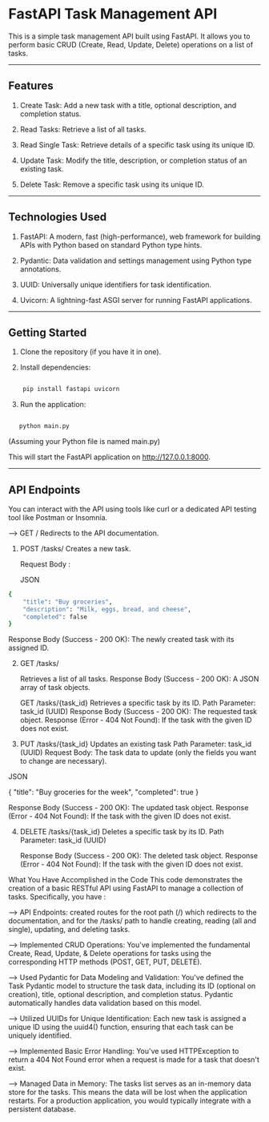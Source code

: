 # FastAPI Task Management API

This is a simple task management API built using FastAPI. It allows you to perform basic CRUD (Create, Read, Update, Delete) operations on a list of tasks.

---

## Features

   1. Create Task: Add a new task with a title, optional description, and completion status.
   
   2. Read Tasks: Retrieve a list of all tasks.

   3. Read Single Task: Retrieve details of a specific task using its unique ID.
   
   4. Update Task: Modify the title, description, or completion status of an existing task.  
   
   5. Delete Task: Remove a specific task using its unique ID.

---

## Technologies Used

  1. FastAPI: A modern, fast (high-performance), web framework for building APIs with Python based on standard Python type hints.
  
  2. Pydantic: Data validation and settings management using Python type annotations.
  
  3. UUID: Universally unique identifiers for task identification.
  
  4. Uvicorn: A lightning-fast ASGI server for running FastAPI applications.  

---

## Getting Started

1. Clone the repository (if you have it in one).

2. Install dependencies:
```Bash

    pip install fastapi uvicorn

```

3. Run the application:

```Bash

   python main.py

```
   (Assuming your Python file is named main.py)

   This will start the FastAPI application on http://127.0.0.1:8000.

---

## API Endpoints

You can interact with the API using tools like curl or a dedicated API testing tool like Postman or Insomnia.

--> GET /
     Redirects to the API documentation.

1. POST /tasks/
     Creates a new task.

     Request Body :

     JSON
```bash
{
    "title": "Buy groceries",
    "description": "Milk, eggs, bread, and cheese",
    "completed": false
}
```
Response Body (Success - 200 OK): The newly created task with its assigned ID.

2. GET /tasks/

   Retrieves a list of all tasks.
   Response Body (Success - 200 OK): A JSON array of task objects.


   GET /tasks/{task_id}
   Retrieves a specific task by its ID.
   Path Parameter: task_id (UUID)
   Response Body (Success - 200 OK): The requested task object.
   Response (Error - 404 Not Found): If the task with the given ID does not exist.

3. PUT /tasks/{task_id}
   Updates an existing task
   Path Parameter: task_id (UUID)
   Request Body: The task data to update (only the fields you want to change are necessary).

JSON

{
    "title": "Buy groceries for the week",
    "completed": true
}

Response Body (Success - 200 OK): The updated task object.
Response (Error - 404 Not Found): If the task with the given ID does not exist.


4. DELETE /tasks/{task_id}
   Deletes a specific task by its ID.
   Path Parameter: task_id (UUID)

   Response Body (Success - 200 OK): The deleted task object.
   Response (Error - 404 Not Found): If the task with the given ID does not exist.

What You Have Accomplished in the Code 
This code demonstrates the creation of a basic RESTful API using FastAPI to manage a collection of tasks. Specifically, you have :

--> API Endpoints: created routes for the root path (/) which redirects to the documentation, and for the /tasks/ path to handle creating, reading (all and single), updating, and deleting tasks.

--> Implemented CRUD Operations: You've implemented the fundamental Create, Read, Update, & Delete operations for tasks
    using the corresponding HTTP methods (POST, GET, PUT, DELETE).

--> Used Pydantic for Data Modeling and Validation: You've defined the Task Pydantic model to structure the task data,
    including its ID (optional on creation), title, optional description, and completion status. Pydantic automatically
    handles data validation based on this model.

--> Utilized UUIDs for Unique Identification: Each new task is assigned a unique ID using the uuid4() function,
    ensuring that each task can be uniquely identified.

--> Implemented Basic Error Handling: You've used HTTPException to return a 404 Not Found error when a request is made for a task that doesn't exist.

--> Managed Data in Memory: The tasks list serves as an in-memory data store for the tasks. This means the data will be lost when the application restarts.
    For a production application, you would typically integrate with a persistent database.

